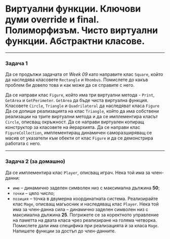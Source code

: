 <h1>Виртуални функции. Ключови думи override и final. Полиморфизъм. Чисто виртуални функции. Абстрактни класове.</h1>

---

### Задача 1
Да се продължи задачата от <i>Week 09</i> като направите клас `Square`, който да наследява класовете `Rectangle` и `Rhombus`. Помислете до какъв проблем би довело това и как може да се справите с него.

Да се направи клас `Figure`, който има три виртуални метода - `Print`, `GetArea` и `GetPerimeter`.
`GetArea` да бъде чиста виртуална функция.
Класовете `Circle`, `Triangle` и `Quadrilateral` да наследяват класа `Figure`
Да се допише реализацията на клас `Triangle`, който да има собствени реализации на трите виртуални метода и да се имплементира класът `Circle`, описващ окръжност.
Да се направи виртуален копиращ конструктор за класовете на йерархията.
Да се направи клас `FigureCollection`, имплементиращ динамичен саморазширяващ се масив от указатели към обекти от клас `Figure` и да се демонстрира работата с него.

---

### Задача 2 <b>(за домашно)</b>
 Да се имплементира клас `Player`, описващ играч. Нека той има за член-данни:
- `име` – динамично заделен символен низ с максимална дължина <b>50</b>;
- `точки` – цяло число;
- `позиция` – точка в двумерна координатната система.
Реализирайте клас `Mage`, описващ магьосник и наследяващ клас `Player`. Нека той има за член-данна сила – динамично заделен символен низ с максимална дължина <b>25</b>.
Погрижете се за коректното управление на паметта на двата класа чрез реализиране на голяма четворка. Помислете дали има специфика при реализацията ѝ за класа `Mage`. Напишете функции за достъп до член-данните.
